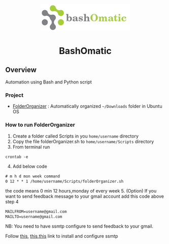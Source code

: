 <h1 align="center">
   <img src="assets/logo.png">
   
</h1>

# <center>BashOmatic</center>

## Overview
Automation using Bash and Python script

### Project
- [FolderOrganizer](https://github.com/mirsahib/Project-BashOmatic/blob/master/Bash/folderOrganizer.sh) :  Automatically organized `~/Downloads` folder in Ubuntu OS

### How to run FolderOrganizer

1. Create a folder called Scripts in you `home/username` directory 
2. Copy the file folderOrganizer.sh to `home/username/Scripts` directory
3. From terminal run 
```
crontab -e
```
4. Add below code
```
# m h d mon week command
0 12 * * 1 /home/username/Scripts/folderOrganizer.sh
```
the code means 0 min 12 hours,monday of every week
5. (Option) If you want to send feedback message to your gmail account add this code above step 4

```
MAILFROM=username@gmail.com
MAILTO=username@gmail.com
```
NB: You need to have ssmtp configure to send feedback to your gmail.

Follow [this](https://www.digitalocean.com/community/questions/how-to-send-emails-from-a-bash-script-using-ssmtp), [this](https://unix.stackexchange.com/questions/202934/how-to-send-mail-to-gmail-account-using-ssmtp),[this](https://galleryserverpro.com/use-gmail-as-your-smtp-server-even-when-using-2-factor-authentication-2-step-verification/#:~:text=Enable%20SMTP%20server%20with%202,your%20password%20and%20your%20phone.) link to install and configure ssmtp

